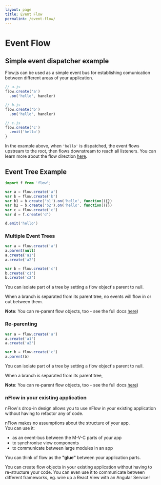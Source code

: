 ```yaml
---
layout: page
title: Event Flow
permalink: /event-flow/
---
```


# Event Flow

## Simple event dispatcher example
Flow.js can be used as a simple event bus for establishing comunication between different areas of your application.

<figure class='example1' ></figure>
<script type="text/javascript">(function(){
  
  var dom = d3.select('.example1')
  var f = nflow.create('flow.js').parent(null)
  tree()
    .dom(dom.node())
    .flow(f)

  var a = f.create('a').on('hello', function(){
    
    a.emit('hi')
    
  })
  f.create('b').on('hello', function(){})
  f.create('c')
    .emit('hello')
    

}())</script>
```js
// a.js
flow.create('a')
  .on('hello', handler)

// b.js
flow.create('b')
  .on('hello', handler)

// c.js
flow.create('c')
  .emit('hello')
}
```
In the example above, when `'hello'` is dispatched, the event flows upstream to the root, then flows downstream to reach all listeners. You can learn more about the flow direction [here](/flow-direction).


## Event Tree Example
<figure class='example2' ></figure>
<script type="text/javascript">(function(){

  var dom = d3.select('.example2')
  var f = nflow.create('flow.js').parent(null)
  tree()
    .dom(dom.node())
    .flow(f)

  var a = f.create('a')
  var b = f.create('b')
  var c = f.create('c')
  var d = b.create('b1').on('hello', function(){})
  var e = b.create('b2').on('hello', function(){})
  var d = f.create('d')

  d.emit('hello')

}())</script>
```js
import f from 'flow';

var a = flow.create('a')
var b = flow.create('b')
var b1 = b.create('b1').on('hello', function(){})
var b2 = b.create('b2').on('hello', function(){})
var c = flow.create('c')
var d = f.create('d')

d.emit('hello')
```


### Multiple Event Trees
<figure class='example3' ></figure>
<script type="text/javascript">(function(){

  var dom = d3.select('.example3')
  var f = nflow.create('flow.js').parent(null)
  tree()
    .dom(dom.node())
    .flow(f)

  var a = f.create('a')
  setTimeout(function(){ a.parent(null) }, 2000)
  a.create('a1')
  a.create('a2')

  var b = f.create('c')
  b.create('c1')
  b.create('c2')

}())</script>
```js
var a = flow.create('a')
a.parent(null)
a.create('a1')
a.create('a2')

var b = flow.create('c')
b.create('c1')
b.create('c2')
```
You can isolate part of a tree by setting a flow object's parent to null.

When a branch is separated from its parent tree, no events will flow in or out between them. 

**Note:** You can re-parent flow objects, too - see the full docs [here]())



### Re-parenting
<figure class='example4' ></figure>
<script type="text/javascript">(function(){

  var dom = d3.select('.example4')
  var f = nflow.create('flow.js').parent(null)
  tree()
    .dom(dom.node())
    .flow(f)

  var a = f.create('a')
  a.create('a1')
  a.create('a2')
  a.create('a3')

  var b = f.create('b')
  setTimeout(function(){ a.parent(b) }, 2000)
  

}())</script>
```js
var a = flow.create('a')
a.create('a1')
a.create('a2')

var b = flow.create('c')
a.parent(b)
```
You can isolate part of a tree by setting a flow object's parent to null.

When a branch is separated from its parent tree, 

**Note:** You can re-parent flow objects, too - see the full docs [here]())


### nFlow in your existing application
nFlow's drop-in design allows you to use nFlow in your existing application without having to refactor any of code.

nFlow makes no assumptions about the structure of your app.
<br />You can use it:

 - as an event-bus between the M-V-C parts of your app
 - to synchronise view components
 - to communicate between large modules in an app

You can think of flow as the **"glue"** between your application parts. 

You can create flow objects in your existing application without having to re-structure your code. You can even use it to communicate between different frameworks, eg. wire up a React View with an Angular Service!
